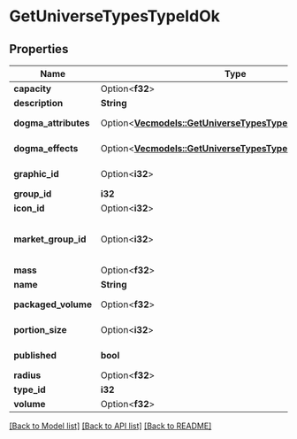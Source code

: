 # GetUniverseTypesTypeIdOk

## Properties

Name | Type | Description | Notes
------------ | ------------- | ------------- | -------------
**capacity** | Option<**f32**> | capacity number | [optional]
**description** | **String** | description string | 
**dogma_attributes** | Option<[**Vec<models::GetUniverseTypesTypeIdDogmaAttribute>**](get_universe_types_type_id_dogma_attribute.md)> | dogma_attributes array | [optional]
**dogma_effects** | Option<[**Vec<models::GetUniverseTypesTypeIdDogmaEffect>**](get_universe_types_type_id_dogma_effect.md)> | dogma_effects array | [optional]
**graphic_id** | Option<**i32**> | graphic_id integer | [optional]
**group_id** | **i32** | group_id integer | 
**icon_id** | Option<**i32**> | icon_id integer | [optional]
**market_group_id** | Option<**i32**> | This only exists for types that can be put on the market | [optional]
**mass** | Option<**f32**> | mass number | [optional]
**name** | **String** | name string | 
**packaged_volume** | Option<**f32**> | packaged_volume number | [optional]
**portion_size** | Option<**i32**> | portion_size integer | [optional]
**published** | **bool** | published boolean | 
**radius** | Option<**f32**> | radius number | [optional]
**type_id** | **i32** | type_id integer | 
**volume** | Option<**f32**> | volume number | [optional]

[[Back to Model list]](../README.md#documentation-for-models) [[Back to API list]](../README.md#documentation-for-api-endpoints) [[Back to README]](../README.md)


